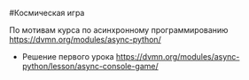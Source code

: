 #Космическая игра

По мотивам курса по асинхронному программированию https://dvmn.org/modules/async-python/

* Решение первого урока https://dvmn.org/modules/async-python/lesson/async-console-game/